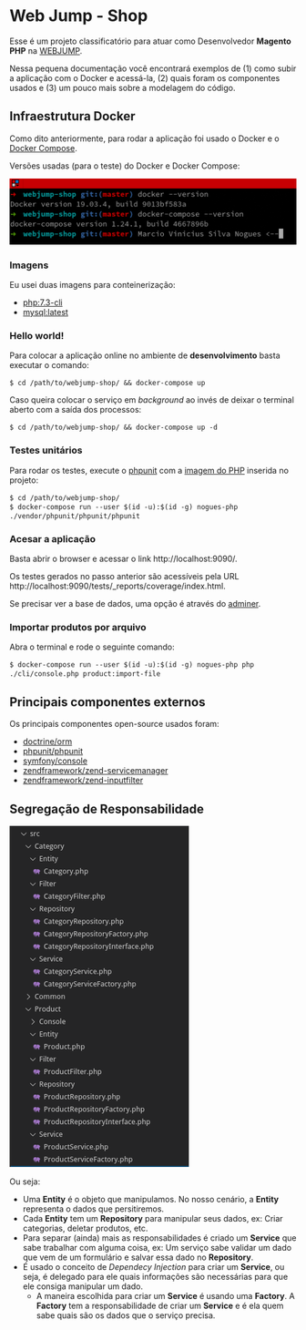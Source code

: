 # Web Jump - Shop

Esse é um projeto classificatório para atuar como Desenvolvedor **Magento PHP** na [WEBJUMP](https://webjump.com.br/).

Nessa pequena documentação você encontrará exemplos de (1) como subir a aplicação com o Docker e acessá-la, (2) quais foram os componentes usados e (3) um pouco mais sobre a modelagem do código.

## Infraestrutura Docker

Como dito anteriormente, para rodar a aplicação foi usado o Docker e o [Docker Compose](https://docs.docker.com/compose/).

Versões usadas (para o teste) do Docker e Docker Compose:

![Docker and Docker Compose versions](doc/docker-versions.png)

### Imagens

Eu usei duas imagens para conteinerização:

* [php:7.3-cli](https://hub.docker.com/_/php)
* [mysql:latest](https://hub.docker.com/_/mysql)

### Hello world!

Para colocar a aplicação online no ambiente de **desenvolvimento** basta executar o comando:

```
$ cd /path/to/webjump-shop/ && docker-compose up
```

Caso queira colocar o serviço em *background* ao invés de deixar o terminal aberto com a saída dos processos:

```
$ cd /path/to/webjump-shop/ && docker-compose up -d
```

### Testes unitários

Para rodar os testes, execute o [phpunit](https://phpunit.de/manual/6.5/en/index.html) com a [imagem do PHP](./docker/php/Dockerfile) inserida no projeto:

```
$ cd /path/to/webjump-shop/
$ docker-compose run --user $(id -u):$(id -g) nogues-php ./vendor/phpunit/phpunit/phpunit
```

### Acesar a aplicação

Basta abrir o browser e acessar o link http://localhost:9090/.

Os testes gerados no passo anterior são acessíveis pela URL http://localhost:9090/tests/_reports/coverage/index.html.

Se precisar ver a base de dados, uma opção é através do [adminer](http://localhost:8080/).


### Importar produtos por arquivo

Abra o terminal e rode o seguinte comando:

```
$ docker-compose run --user $(id -u):$(id -g) nogues-php php ./cli/console.php product:import-file
```

## Principais componentes externos

Os principais componentes open-source usados foram:

- [doctrine/orm](https://github.com/doctrine/orm)
- [phpunit/phpunit](https://github.com/sebastianbergmann/phpunit)
- [symfony/console](https://github.com/symfony/console)
- [zendframework/zend-servicemanager](https://github.com/zendframework/zend-servicemanager)
- [zendframework/zend-inputfilter](https://github.com/zendframework/zend-inputfilter)


## Segregação de Responsabilidade

![Project classes structure](doc/classes.png)

Ou seja:

* Uma **Entity** é o objeto que manipulamos. No nosso cenário, a **Entity** representa o dados que persitiremos.
* Cada **Entity** tem um **Repository** para manipular seus dados, ex: Criar categorias, deletar produtos, etc.
* Para separar (ainda) mais as responsabilidades é criado um **Service** que sabe trabalhar com alguma coisa, ex: Um serviço sabe validar um dado que vem de um formulário e salvar essa dado no **Repository**.
* É usado o conceito de *Dependecy Injection* para criar um **Service**, ou seja, é delegado para ele quais informações são necessárias para que ele consiga manipular um dado.
  * A maneira escolhida para criar um **Service** é usando uma **Factory**. A **Factory** tem a responsabilidade de criar um **Service** e é ela quem sabe quais são os dados que o serviço precisa.